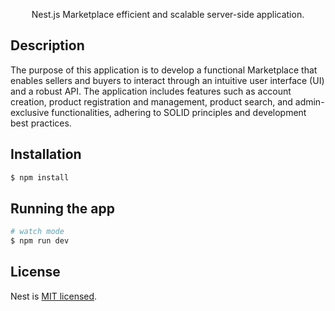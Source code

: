 
  <p align="center">Nest.js Marketplace efficient and scalable server-side application.</p>
    
## Description

The purpose of this application is to develop a functional Marketplace that enables sellers and buyers to interact through an intuitive user interface (UI) and a robust API.
The application includes features such as account creation, product registration and management, product search, and admin-exclusive functionalities, adhering to SOLID principles and development best practices.

## Installation

```bash
$ npm install
```

## Running the app

```bash
# watch mode
$ npm run dev

```

## License

Nest is [MIT licensed](LICENSE).
